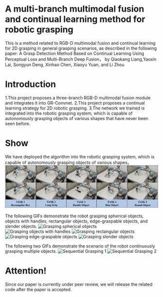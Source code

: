 # A multi-branch multimodal fusion and continual learning method for robotic grasping

This is a method related to RGB-D multimodal fusion and continual learning for 2D grasping in general grasping scenarios, as described in the following paper:
A Grasp Detection Method Based on Continual Learning Using Perceptual Loss and Multi-Branch Deep Fusion，
by Qiaokang Liang,Yaoxin Lai, Songyun Deng, Xinhao Chen, Xiaoyu Yuan, and Li Zhou


#  Introduction
1.This project proposes a three-branch RGB-D multimodal fusion module and integrates it into GR-Convnet.
2.This project proposes a continual learning strategy for 2D robotic grasping.
3.The network we trained is integrated into the robotic grasping system, which is capable of autonomously grasping objects of various shapes that have never been seen before.
# Show
We have deployed the algorithm into the robotic grasping system, which is capable of autonomously grasping objects of various shapes。
![System Demonstration](https://github.com/lyxhnu/photos/raw/main/robot.jpg)

The following GIFs demonstrate the robot grasping spherical objects, objects with handles, rectangular objects, edge-graspable objects, and slender objects.
![Grasping spherical objects](https://github.com/lyxhnu/photos/raw/main/%E7%90%83%E5%BD%A21.gif)
![Grasping objects with handles](https://github.com/lyxhnu/photos/raw/main/%E6%8A%8A%E6%89%8B1.gif)
![Grasping rectangular objects](https://github.com/lyxhnu/photos/raw/main/%E7%9F%A9%E5%BD%A21.gif)
![Grasping edge-graspable objects](https://github.com/lyxhnu/photos/raw/main/%E8%BE%B9%E7%BC%981.gif)
![Grasping slender objects](https://github.com/lyxhnu/photos/raw/main/%E9%95%BF%E6%9D%A11.gif)

The following two GIFs demonstrate the scenario of the robot continuously grasping multiple objects.
![Sequential Grasping 1](https://github.com/lyxhnu/Cornell-CL/blob/main/%E8%BF%9E%E7%BB%AD%E6%8A%93%E5%8F%961.gif)
![Sequential Grasping 2](https://github.com/lyxhnu/Cornell-CL/blob/main/%E8%BF%9E%E7%BB%AD2.gif)
# Attention!
Since our paper is currently under peer review, we will release the related code after the paper is accepted.
